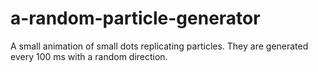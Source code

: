 # a-random-particle-generator
A small animation of small dots replicating particles. They are generated every 100 ms with a random direction.
